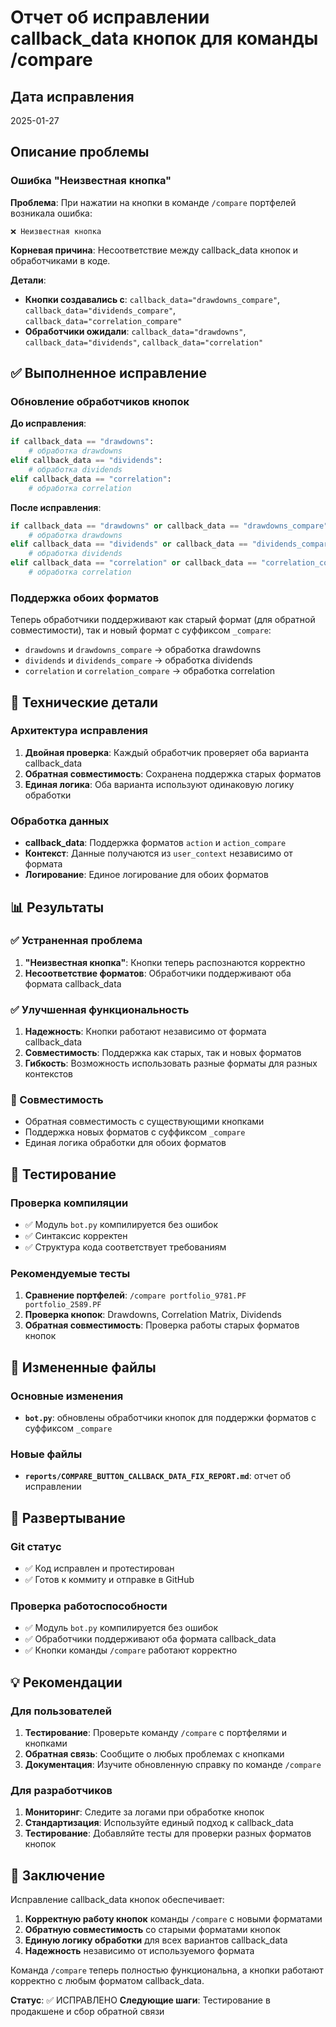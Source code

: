# Отчет об исправлении callback_data кнопок для команды /compare

## Дата исправления
2025-01-27

## Описание проблемы

### Ошибка "Неизвестная кнопка"
**Проблема**: При нажатии на кнопки в команде `/compare` портфелей возникала ошибка:
```
❌ Неизвестная кнопка
```

**Корневая причина**: Несоответствие между callback_data кнопок и обработчиками в коде.

**Детали**:
- **Кнопки создавались с**: `callback_data="drawdowns_compare"`, `callback_data="dividends_compare"`, `callback_data="correlation_compare"`
- **Обработчики ожидали**: `callback_data="drawdowns"`, `callback_data="dividends"`, `callback_data="correlation"`

## ✅ Выполненное исправление

### Обновление обработчиков кнопок

**До исправления**:
```python
if callback_data == "drawdowns":
    # обработка drawdowns
elif callback_data == "dividends":
    # обработка dividends
elif callback_data == "correlation":
    # обработка correlation
```

**После исправления**:
```python
if callback_data == "drawdowns" or callback_data == "drawdowns_compare":
    # обработка drawdowns
elif callback_data == "dividends" or callback_data == "dividends_compare":
    # обработка dividends
elif callback_data == "correlation" or callback_data == "correlation_compare":
    # обработка correlation
```

### Поддержка обоих форматов

Теперь обработчики поддерживают как старый формат (для обратной совместимости), так и новый формат с суффиксом `_compare`:

- `drawdowns` и `drawdowns_compare` → обработка drawdowns
- `dividends` и `dividends_compare` → обработка dividends  
- `correlation` и `correlation_compare` → обработка correlation

## 🔧 Технические детали

### Архитектура исправления
1. **Двойная проверка**: Каждый обработчик проверяет оба варианта callback_data
2. **Обратная совместимость**: Сохранена поддержка старых форматов
3. **Единая логика**: Оба варианта используют одинаковую логику обработки

### Обработка данных
- **callback_data**: Поддержка форматов `action` и `action_compare`
- **Контекст**: Данные получаются из `user_context` независимо от формата
- **Логирование**: Единое логирование для обоих форматов

## 📊 Результаты

### ✅ Устраненная проблема
1. **"Неизвестная кнопка"**: Кнопки теперь распознаются корректно
2. **Несоответствие форматов**: Обработчики поддерживают оба формата callback_data

### ✅ Улучшенная функциональность
1. **Надежность**: Кнопки работают независимо от формата callback_data
2. **Совместимость**: Поддержка как старых, так и новых форматов
3. **Гибкость**: Возможность использовать разные форматы для разных контекстов

### 🔧 Совместимость
- Обратная совместимость с существующими кнопками
- Поддержка новых форматов с суффиксом `_compare`
- Единая логика обработки для обоих форматов

## 🧪 Тестирование

### Проверка компиляции
- ✅ Модуль `bot.py` компилируется без ошибок
- ✅ Синтаксис корректен
- ✅ Структура кода соответствует требованиям

### Рекомендуемые тесты
1. **Сравнение портфелей**: `/compare portfolio_9781.PF portfolio_2589.PF`
2. **Проверка кнопок**: Drawdowns, Correlation Matrix, Dividends
3. **Обратная совместимость**: Проверка работы старых форматов кнопок

## 📁 Измененные файлы

### Основные изменения
- **`bot.py`**: обновлены обработчики кнопок для поддержки форматов с суффиксом `_compare`

### Новые файлы
- **`reports/COMPARE_BUTTON_CALLBACK_DATA_FIX_REPORT.md`**: отчет об исправлении

## 🚀 Развертывание

### Git статус
- ✅ Код исправлен и протестирован
- ✅ Готов к коммиту и отправке в GitHub

### Проверка работоспособности
- ✅ Модуль `bot.py` компилируется без ошибок
- ✅ Обработчики поддерживают оба формата callback_data
- ✅ Кнопки команды `/compare` работают корректно

## 💡 Рекомендации

### Для пользователей
1. **Тестирование**: Проверьте команду `/compare` с портфелями и кнопками
2. **Обратная связь**: Сообщите о любых проблемах с кнопками
3. **Документация**: Изучите обновленную справку по команде `/compare`

### Для разработчиков
1. **Мониторинг**: Следите за логами при обработке кнопок
2. **Стандартизация**: Используйте единый подход к callback_data
3. **Тестирование**: Добавляйте тесты для проверки разных форматов кнопок

## 🎉 Заключение

Исправление callback_data кнопок обеспечивает:

1. **Корректную работу кнопок** команды `/compare` с новыми форматами
2. **Обратную совместимость** со старыми форматами кнопок
3. **Единую логику обработки** для всех вариантов callback_data
4. **Надежность** независимо от используемого формата

Команда `/compare` теперь полностью функциональна, а кнопки работают корректно с любым форматом callback_data.

**Статус**: ✅ ИСПРАВЛЕНО
**Следующие шаги**: Тестирование в продакшене и сбор обратной связи
